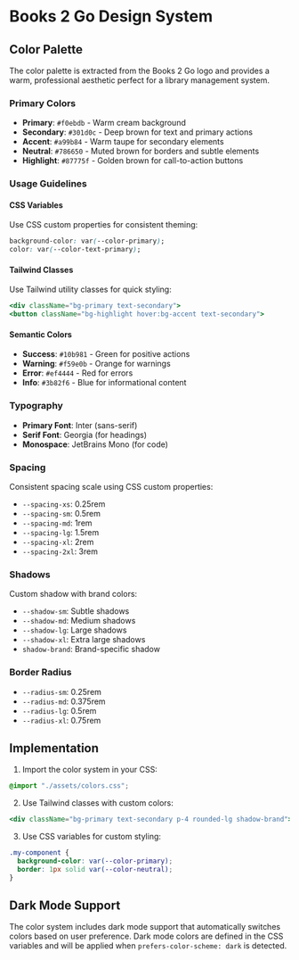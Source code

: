 # Books 2 Go Design System

## Color Palette

The color palette is extracted from the Books 2 Go logo and provides a warm, professional aesthetic perfect for a library management system.

### Primary Colors

- **Primary**: `#f0ebdb` - Warm cream background
- **Secondary**: `#301d0c` - Deep brown for text and primary actions
- **Accent**: `#a99b84` - Warm taupe for secondary elements
- **Neutral**: `#786650` - Muted brown for borders and subtle elements
- **Highlight**: `#87775f` - Golden brown for call-to-action buttons

### Usage Guidelines

#### CSS Variables

Use CSS custom properties for consistent theming:

```css
background-color: var(--color-primary);
color: var(--color-text-primary);
```

#### Tailwind Classes

Use Tailwind utility classes for quick styling:

```jsx
<div className="bg-primary text-secondary">
<button className="bg-highlight hover:bg-accent text-secondary">
```

#### Semantic Colors

- **Success**: `#10b981` - Green for positive actions
- **Warning**: `#f59e0b` - Orange for warnings
- **Error**: `#ef4444` - Red for errors
- **Info**: `#3b82f6` - Blue for informational content

### Typography

- **Primary Font**: Inter (sans-serif)
- **Serif Font**: Georgia (for headings)
- **Monospace**: JetBrains Mono (for code)

### Spacing

Consistent spacing scale using CSS custom properties:

- `--spacing-xs`: 0.25rem
- `--spacing-sm`: 0.5rem
- `--spacing-md`: 1rem
- `--spacing-lg`: 1.5rem
- `--spacing-xl`: 2rem
- `--spacing-2xl`: 3rem

### Shadows

Custom shadow with brand colors:

- `--shadow-sm`: Subtle shadows
- `--shadow-md`: Medium shadows
- `--shadow-lg`: Large shadows
- `--shadow-xl`: Extra large shadows
- `shadow-brand`: Brand-specific shadow

### Border Radius

- `--radius-sm`: 0.25rem
- `--radius-md`: 0.375rem
- `--radius-lg`: 0.5rem
- `--radius-xl`: 0.75rem

## Implementation

1. Import the color system in your CSS:

```css
@import "./assets/colors.css";
```

2. Use Tailwind classes with custom colors:

```jsx
<div className="bg-primary text-secondary p-4 rounded-lg shadow-brand">
```

3. Use CSS variables for custom styling:

```css
.my-component {
  background-color: var(--color-primary);
  border: 1px solid var(--color-neutral);
}
```

## Dark Mode Support

The color system includes dark mode support that automatically switches colors based on user preference. Dark mode colors are defined in the CSS variables and will be applied when `prefers-color-scheme: dark` is detected.
